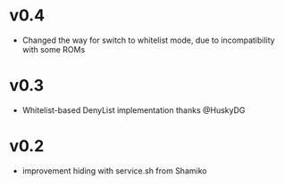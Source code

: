 # v0.4

- Changed the way for switch to whitelist mode, due to incompatibility with some ROMs

# v0.3

- Whitelist-based DenyList implementation thanks @HuskyDG

# v0.2

- improvement hiding with service.sh from Shamiko
